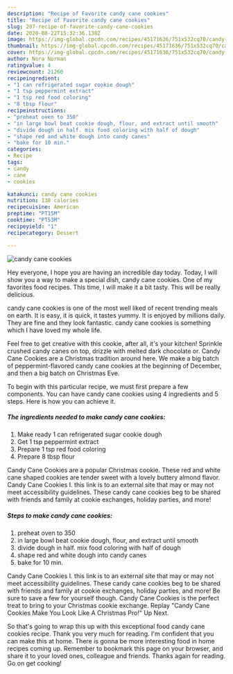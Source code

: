 ```yaml
---
description: "Recipe of Favorite candy cane cookies"
title: "Recipe of Favorite candy cane cookies"
slug: 297-recipe-of-favorite-candy-cane-cookies
date: 2020-08-22T15:32:36.138Z
image: https://img-global.cpcdn.com/recipes/45171636/751x532cq70/candy-cane-cookies-recipe-main-photo.jpg
thumbnail: https://img-global.cpcdn.com/recipes/45171636/751x532cq70/candy-cane-cookies-recipe-main-photo.jpg
cover: https://img-global.cpcdn.com/recipes/45171636/751x532cq70/candy-cane-cookies-recipe-main-photo.jpg
author: Nora Norman
ratingvalue: 4
reviewcount: 21260
recipeingredient:
- "1 can refrigerated sugar cookie dough"
- "1 tsp peppermint extract"
- "1 tsp red food coloring"
- "8 tbsp flour"
recipeinstructions:
- "preheat oven to 350"
- "in large bowl beat cookie dough, flour, and extract until smooth"
- "divide dough in half. mix food coloring with half of dough"
- "shape red and white dough into candy canes"
- "bake for 10 min."
categories:
- Recipe
tags:
- candy
- cane
- cookies

katakunci: candy cane cookies 
nutrition: 138 calories
recipecuisine: American
preptime: "PT15M"
cooktime: "PT53M"
recipeyield: "1"
recipecategory: Dessert

---
```



![candy cane cookies](https://img-global.cpcdn.com/recipes/45171636/751x532cq70/candy-cane-cookies-recipe-main-photo.jpg)

Hey everyone, I hope you are having an incredible day today. Today, I will show you a way to make a special dish, candy cane cookies. One of my favorites food recipes. This time, I will make it a bit tasty. This will be really delicious.

candy cane cookies is one of the most well liked of recent trending meals on earth. It is easy, it is quick, it tastes yummy. It is enjoyed by millions daily. They are fine and they look fantastic. candy cane cookies is something which I have loved my whole life.

Feel free to get creative with this cookie, after all, it&#39;s your kitchen! Sprinkle crushed candy canes on top, drizzle with melted dark chocolate or. Candy Cane Cookies are a Christmas tradition around here. We make a big batch of peppermint-flavored candy cane cookies at the beginning of December, and then a big batch on Christmas Eve.


To begin with this particular recipe, we must first prepare a few components. You can have candy cane cookies using 4 ingredients and 5 steps. Here is how you can achieve it.

<!--inarticleads1-->

##### The ingredients needed to make candy cane cookies:

1. Make ready 1 can refrigerated sugar cookie dough
1. Get 1 tsp peppermint extract
1. Prepare 1 tsp red food coloring
1. Prepare 8 tbsp flour


Candy Cane Cookies are a popular Christmas cookie. These red and white cane shaped cookies are tender sweet with a lovely buttery almond flavor. Candy Cane Cookies I. this link is to an external site that may or may not meet accessibility guidelines. These candy cane cookies beg to be shared with friends and family at cookie exchanges, holiday parties, and more! 

<!--inarticleads2-->

##### Steps to make candy cane cookies:

1. preheat oven to 350
1. in large bowl beat cookie dough, flour, and extract until smooth
1. divide dough in half. mix food coloring with half of dough
1. shape red and white dough into candy canes
1. bake for 10 min.


Candy Cane Cookies I. this link is to an external site that may or may not meet accessibility guidelines. These candy cane cookies beg to be shared with friends and family at cookie exchanges, holiday parties, and more! Be sure to save a few for yourself though. Candy Cane Cookies is the perfect treat to bring to your Christmas cookie exchange. Replay &#34;Candy Cane Cookies Make You Look Like A Christmas Pro!&#34; Up Next. 

So that's going to wrap this up with this exceptional food candy cane cookies recipe. Thank you very much for reading. I'm confident that you can make this at home. There is gonna be more interesting food in home recipes coming up. Remember to bookmark this page on your browser, and share it to your loved ones, colleague and friends. Thanks again for reading. Go on get cooking!
